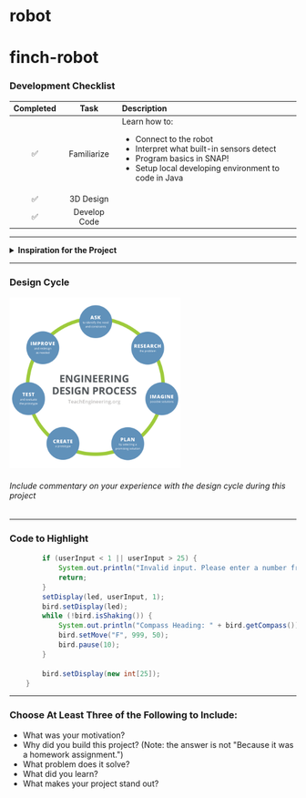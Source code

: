 # robot
# finch-robot

### Development Checklist

| Completed | Task         | Description |
|:---------:| :-----------:|:------------|
|    ✅     | Familiarize  | Learn how to: <ul><li>Connect to the robot</li><li>Interpret what built-in sensors detect</li><li>Program basics in SNAP!</li><li>Setup local developing environment to code in Java</li></ul>|
|    ✅     | 3D Design    |             |
|    ✅     | Develop Code |             |

---

<details>
<summary><strong>Inspiration for the Project</strong></summary>

Wanted to test around with the LED, compass, and shake.
</details>

---

### Design Cycle
<img src="design_cycle.png" alt="design cycle" width="300" height="300">

###### Include commentary on your experience with the design cycle during this project

---

### Code to Highlight
```java
        if (userInput < 1 || userInput > 25) {
            System.out.println("Invalid input. Please enter a number from 1 to 25.");
            return;
        }
        setDisplay(led, userInput, 1);
        bird.setDisplay(led);
        while (!bird.isShaking()) {
            System.out.println("Compass Heading: " + bird.getCompass());
            bird.setMove("F", 999, 50);
            bird.pause(10);
        }
        
        bird.setDisplay(new int[25]);
    }
```

---

### Choose At Least Three of the Following to Include:
- What was your motivation?
- Why did you build this project? (Note: the answer is not "Because it was a homework assignment.")
- What problem does it solve?
- What did you learn?
- What makes your project stand out?
